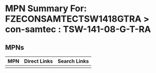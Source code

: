



# MPN Summary For: FZECONSAMTECTSW1418GTRA > con-samtec : TSW-141-08-G-T-RA

## MPNs
  

|MPN|Direct Links|Search Links|
| :--- | :--- | :--- |
||||

